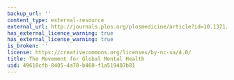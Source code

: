 ```yaml
---
backup_url: ''
content_type: external-resource
external_url: http://journals.plos.org/plosmedicine/article?id=10.1371/journal.pmed.1000159
has_external_licence_warning: true
has_external_license_warning: true
is_broken: ''
license: https://creativecommons.org/licenses/by-nc-sa/4.0/
title: The Movement for Global Mental Health
uid: 49618cfb-8405-4a78-b460-f1a519407b81
---
```


